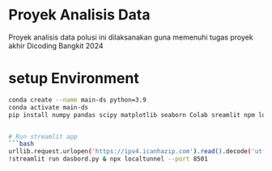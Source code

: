 # Proyek Analisis Data 
Proyek analisis data polusi ini dilaksanakan guna memenuhi tugas proyek akhir Dicoding Bangkit 2024

# setup Environment
```bash
conda create --name main-ds python=3.9
conda activate main-ds
pip install numpy pandas scipy matplotlib seaborn Colab sreamlit npm localtunnel urllib


# Run streamlit app
```bash
urllib.request.urlopen('https://ipv4.icanhazip.com').read().decode('utf8').strip("\n"))
!streamlit run dasbord.py & npx localtunnel --port 8501


